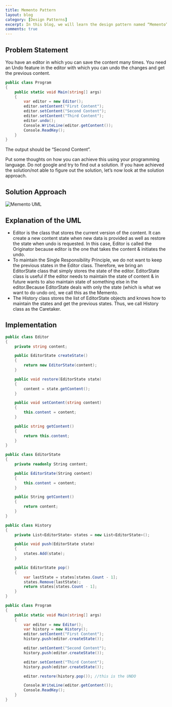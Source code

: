 ```yaml
---
title: Memento Pattern
layout: blog
category: [Design Patterns]
excerpt: In this blog, we will learn the design pattern named “Memento” with a real life use-case and how to use this pattern to solve that problem.
comments: true
---
```


## Problem Statement

You have an editor in which you can save the content many times. You need an Undo feature in the editor with which you can undo the changes and get the previous content.

```csharp
public class Program
{
    public static void Main(string[] args)
    {
        var editor = new Editor();
        editor.setContent("First Content");
        editor.setContent("Second Content");
        editor.setContent("Third Content");
        editor.undo();
        Console.WriteLine(editor.getContent());
        Console.ReadKey();
    }
}
```

The output should be “Second Content”.

Put some thoughts on how you can achieve this using your programming language. Do not google and try to find out a solution. If you have achieved the solution/not able to figure out the solution, let’s now look at the solution approach.

## Solution Approach

![Memento UML](https://abhisheksubbusite.s3-ap-southeast-1.amazonaws.com/images/Memento.png)

## Explanation of the UML

- Editor is the class that stores the current version of the content. It can create a new content state when new data is provided as well as restore the state when undo is requested. In this case, Editor is called the Originator because editor is the one that takes the content & initiates the undo.
- To maintain the Single Responsibility Principle, we do not want to keep the previous states in the Editor class. Therefore, we bring an EditorState class that simply stores the state of the editor. EditorState class is useful if the editor needs to maintain the state of content & in future wants to also maintain state of something else in the editor.Because EditorState deals with only the state (which is what we want to do undo on), we call this as the Memento.
- The History class stores the list of EditorState objects and knows how to maintain the states and get the previous states. Thus, we call History class as the Caretaker.

## Implementation

```csharp
public class Editor
{
    private string content;

    public EditorState createState()
    {
        return new EditorState(content);
    }

    public void restore(EditorState state)
    {
        content = state.getContent();
    }

    public void setContent(string content)
    {
        this.content = content;
    }

    public string getContent()
    {
        return this.content;
    }
}

public class EditorState
{
    private readonly String content;

    public EditorState(String content)
    {
        this.content = content;
    }

    public String getContent()
    {
        return content;
    }
}

public class History
{
    private List<EditorState> states = new List<EditorState>();

    public void push(EditorState state)
    {
        states.Add(state);
    }

    public EditorState pop()
    {
        var lastState = states[states.Count - 1];
        states.Remove(lastState);
        return states[states.Count - 1];
    }
}

public class Program
{
    public static void Main(string[] args)
    {
        var editor = new Editor();
        var history = new History();
        editor.setContent("First Content");
        history.push(editor.createState());

        editor.setContent("Second Content");
        history.push(editor.createState());

        editor.setContent("Third Content");
        history.push(editor.createState());

        editor.restore(history.pop()); //this is the UNDO

        Console.WriteLine(editor.getContent());
        Console.ReadKey();
    }
}
```
